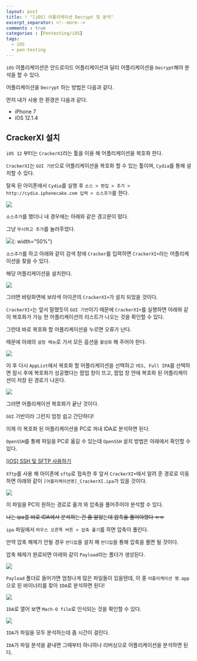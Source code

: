 ```yaml
---
layout: post
title: ! "[iOS] 어플리케이션 Decrypt 및 분석"
excerpt_separator: <!--more-->
comments : true
categories : [Pentesting/iOS]
tags:
  - iOS
  - pen-testing
---
```


`iOS` 어플리케이션은 안드로이드 어플리케이션과 달리 어플리케이션을 `Decrypt`해야 분석을 할 수 있다.  

어플리케이션을 `Decrypt` 하는 방법은 다음과 같다.  

<!--more-->

먼저 내가 사용 한 환경은 다음과 같다.  

* iPhone 7
* iOS 12.1.4

## CrackerXI 설치  

`iOS 12` 부터는 `CrackerXI`라는 툴을 이용 해 어플리케이션을 복호화 한다.  

`CrackerXI`는 `GUI 기반`으로 어플리케이션을 복호화 할 수 있는 툴이며, `Cydia`를 통해 설치할 수 있다.  

탈옥 된 아이폰에서 `Cydia`를 실행 후 `소스 > 편집 > 추가 > http://cydia.iphonecake.com 입력 > 소스추가`를 한다.  

![](/images/pen-testing/ios/decrypt/decrypt_01.png)  

`소스추가`를 했더니 내 경우에는 아래와 같은 경고문이 떴다.  

그냥 `무시하고 추가`를 눌러주었다.  

![](/images/pen-testing/ios/decrypt/decrypt_02.png){: width="50%"}  

`소스추가`를 하고 아래와 같이 검색 창에 `Cracker`를 입력하면 `CrackerXI+`라는 어플리케이션을 찾을 수 있다.  

해당 어플리케이션을 설치한다.  

![](/images/pen-testing/ios/decrypt/decrypt_03.png)  

그러면 바탕화면에 보라색 아이콘의 `CrackerXI+`가 설치 되었을 것이다.  

`CrackerXI+`는 앞서 말했듯이 `GUI 기반`이기 때문에 `CrackerXI+`를 실행하면 아래와 같이 복호화가 가능 한 어플리케이션의 리스트가 나오는 것을 확인할 수 있다.  

그런데 바로 복호화 할 어플리케이션을 누르면 오류가 난다.  

때문에 아래의 `설정 메뉴`로 가서 모든 옵션을 `활성화` 해 주어야 한다.  

![](/images/pen-testing/ios/decrypt/decrypt_04.png)  

이 후 다시 `AppList`에서 복호화 할 어플리케이션을 선택하고 `YES, Full IPA`를 선택하면 잠시 후에 복호화가 성공했다는 팝업 창이 뜨고, 팝업 창 안에 복호화 된 어플리케이션이 저장 된 경로가 나온다.  

![](/images/pen-testing/ios/decrypt/decrypt_05.png)  

그러면 어플리케이션 복호화가 끝난 것이다.  

`GUI` 기반이라 그런지 엄청 쉽고 간단하다!  

이제 이 복호화 된 어플리케이션을 PC로 꺼내 IDA로 분석하면 된다.  

`OpenSSH`를 통해 파일을 PC로 옮길 수 있는데 `OpenSSH` 설치 방법은 아래에서 확인할 수 있다.  

[[iOS] SSH 및 SFTP 사용하기](https://mingzz1.github.io/pentesting/ios/2020/01/02/iOS-ssh_ftp.html)  

`Xftp`를 사용 해 아이폰에 `sftp`로 접속한 후 앞서 `CrackerXI+`에서 알려 준 경로로 이동하면 아래와 같이 `[어플리케이션명]_CrackerXI.ipa`가 있을 것이다.  

![](/images/pen-testing/ios/decrypt/decrypt_06.png)  

이 파일을 PC의 원하는 경로로 옮겨 와 압축을 풀어주어야 분석할 수 있다.  

~~나는 ipa를 바로 IDA에서 분석하는 건 줄 알았는데 압축을 풀어야했다 ㅠㅠ~~  

`ipa` 파일에서 `마우스 오른쪽 버튼 > 압축 풀기`를 하면 압축이 풀린다.  

만약 압축 해제가 안될 경우 `반디집`을 설치 해 `반디집`을 통해 압축을 풀면 될 것이다.  

압축 해제가 완료되면 아래와 같이 `Payload`라는 폴더가 생성된다.  

![](/images/pen-testing/ios/decrypt/decrypt_07.png)  

`Payload` 폴더로 들어가면 엄청나게 많은 파일들이 있을텐데, 이 중 `어플리케이션 명.app`으로 된 바이너리를 찾아 `IDA`로 분석하면 된다!  

![](/images/pen-testing/ios/decrypt/decrypt_08.png)  

`IDA`로 열어 보면 `Mach-O file`로 인식되는 것을 확인할 수 있다.  

![](/images/pen-testing/ios/decrypt/decrypt_09.png)  

`IDA`가 파일을 모두 분석하는데 좀 시간이 걸린다.  

`IDA`가 파일 분석을 끝내면 그때부터 하나하나 리버싱으로 어플리케이션을 분석하면 된다.  
